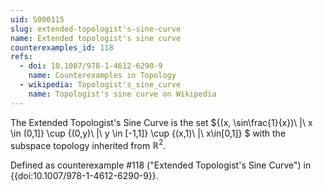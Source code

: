 ```yaml
---
uid: S000115
slug: extended-topologist's-sine-curve
name: Extended topologist's sine curve
counterexamples_id: 118
refs:
  - doi: 10.1007/978-1-4612-6290-9
    name: Counterexamples in Topology
  - wikipedia: Topologist's_sine_curve
    name: Topologist's sine curve on Wikipedia
---
```

The Extended Topologist's Sine Curve is the set $\{(x, \sin\frac{1}{x})\ |\ x \in (0,1]\} \cup \{(0,y)\ |\ y \in [-1,1]\} \cup \{(x,1)\ |\ x\in[0,1]\} $ with the subspace topology inherited from $\mathbb{R}^2$.

Defined as counterexample #118 ("Extended Topologist's Sine Curve")
in {{doi:10.1007/978-1-4612-6290-9}}.
